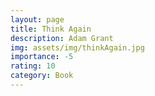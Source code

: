 ```yaml
---
layout: page
title: Think Again
description: Adam Grant
img: assets/img/thinkAgain.jpg
importance: -5
rating: 10
category: Book
---
```


